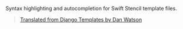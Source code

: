 
Syntax highlighting and autocompletion for Swift Stencil template files.

> [Translated from Django Templates by Dan Watson](https://github.com/dcwatson/DjangoTemplates.novaextension)
